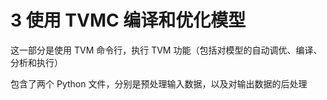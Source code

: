 # 3 使用 TVMC 编译和优化模型

这一部分是使用 TVM 命令行，执行 TVM 功能（包括对模型的自动调优、编译、分析和执行）

包含了两个 Python 文件，分别是预处理输入数据，以及对输出数据的后处理
